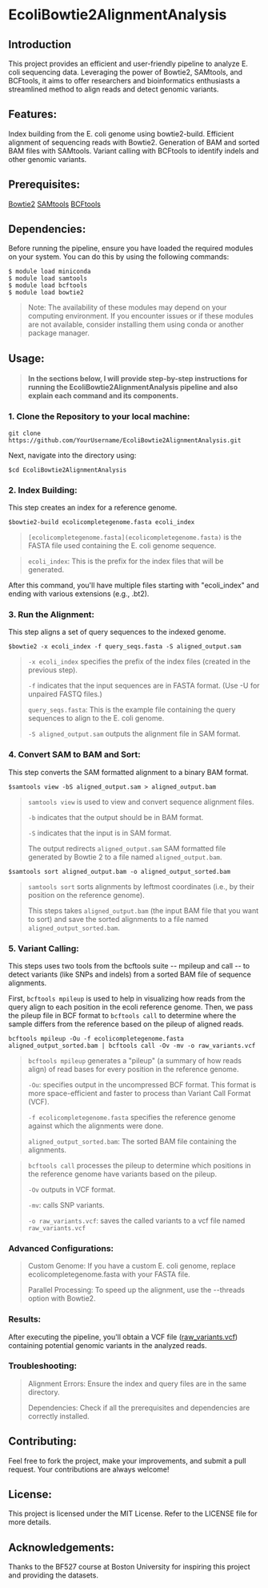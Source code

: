 # **EcoliBowtie2AlignmentAnalysis**
## Introduction
This project provides an efficient and user-friendly pipeline to analyze E. coli sequencing data. Leveraging the power of Bowtie2, SAMtools, and BCFtools, it aims to offer researchers and bioinformatics enthusiasts a streamlined method to align reads and detect genomic variants.

## Features:
Index building from the E. coli genome using bowtie2-build.
Efficient alignment of sequencing reads with Bowtie2.
Generation of BAM and sorted BAM files with SAMtools.
Variant calling with BCFtools to identify indels and other genomic variants.
## Prerequisites:
[Bowtie2](http://bowtie-bio.sourceforge.net/bowtie2/index.shtml)
[SAMtools](http://www.htslib.org/)
[BCFtools](http://www.htslib.org/doc/bcftools.html)


## Dependencies:
Before running the pipeline, ensure you have loaded the required modules on your system. You can do this by using the following commands:
```
$ module load miniconda
$ module load samtools
$ module load bcftools
$ module load bowtie2
```
> Note: The availability of these modules may depend on your computing environment. If you encounter issues or if these modules are not available, consider installing them using conda or another package manager.


## **Usage:**

> 
>#### In the sections below, I will provide step-by-step instructions for running the EcoliBowtie2AlignmentAnalysis pipeline and also explain each command and its components.
> 

### 1. Clone the Repository to your local machine:

```
git clone https://github.com/YourUsername/EcoliBowtie2AlignmentAnalysis.git
```

Next, navigate into the directory using:
```
$cd EcoliBowtie2AlignmentAnalysis
```


### 2. Index Building:
This step creates an index for a reference genome. 

```
$bowtie2-build ecolicompletegenome.fasta ecoli_index
```

>`[ecolicompletegenome.fasta](ecolicompletegenome.fasta)` is the FASTA file used containing the E. coli genome sequence.

>`ecoli_index`: This is the prefix for the index files that will be generated. 


After this command, you'll have multiple files starting with "ecoli_index" and ending with various extensions (e.g., .bt2).


### 3. Run the Alignment:

This step aligns a set of query sequences to the indexed genome.

```
$bowtie2 -x ecoli_index -f query_seqs.fasta -S aligned_output.sam
```


>`-x ecoli_index` specifies the prefix of the index files (created in the previous step).
>
>`-f` indicates that the input sequences are in FASTA format. (Use -U for unpaired FASTQ files.)
>
>`query_seqs.fasta`: This is the example file containing the query sequences to align to the E. coli genome.
>
>`-S aligned_output.sam` outputs the alignment file in SAM format.


### 4. Convert SAM to BAM and Sort:

This step converts the SAM formatted alignment to a binary BAM format.


```
$samtools view -bS aligned_output.sam > aligned_output.bam
```


>`samtools view` is used to view and convert sequence alignment files.
>
>`-b` indicates that the output should be in BAM format.
>
>`-S` indicates that the input is in SAM format.
>
>The output redirects `aligned_output.sam` SAM formatted file generated by Bowtie 2 to a file named `aligned_output.bam`.

```
$samtools sort aligned_output.bam -o aligned_output_sorted.bam
```
>`samtools sort` sorts alignments by leftmost coordinates (i.e., by their position on the reference genome).
>
>This steps takes `aligned_output.bam` (the input BAM file that you want to sort) and save the sorted alignments to a file named `aligned_output_sorted.bam`.

### 5. Variant Calling:

This steps uses two tools from the bcftools suite -- mpileup and call -- to detect variants (like SNPs and indels) from a sorted BAM file of sequence alignments. 

First, `bcftools mpileup` is used to help in visualizing how reads from the query align to each position in the ecoli reference genome. Then, we pass the pileup file in BCF format to `bcftools call` to determine where the sample differs from the reference based on the pileup of aligned reads.

```
bcftools mpileup -Ou -f ecolicompletegenome.fasta aligned_output_sorted.bam | bcftools call -Ov -mv -o raw_variants.vcf
```

>`bcftools mpileup` generates a "pileup" (a summary of how reads align) of read bases for every position in the reference genome.
>
>`-Ou`: specifies output in the uncompressed BCF format. This format is more space-efficient and faster to process than Variant Call Format (VCF).
>
>`-f ecolicompletegenome.fasta` specifies the reference genome against which the alignments were done.
>
>`aligned_output_sorted.bam`: The sorted BAM file containing the alignments.

>`bcftools call` processes the pileup to determine which positions in the reference genome have variants based on the pileup.
>
> `-Ov` outputs in VCF format.
>
> `-mv`: calls SNP variants.
>
> `-o raw_variants.vcf`: saves the called variants to a vcf file named `raw_variants.vcf`

### Advanced Configurations:

> Custom Genome: If you have a custom E. coli genome, replace ecolicompletegenome.fasta with your FASTA file.
>
> Parallel Processing: To speed up the alignment, use the --threads option with Bowtie2.

### Results:
After executing the pipeline, you'll obtain a VCF file ([raw_variants.vcf](raw_variants.vcf)) containing potential genomic variants in the analyzed reads.

### Troubleshooting:
> Alignment Errors: Ensure the index and query files are in the same directory.
>
> Dependencies: Check if all the prerequisites and dependencies are correctly installed.

## Contributing:
Feel free to fork the project, make your improvements, and submit a pull request. Your contributions are always welcome!

## License:
This project is licensed under the MIT License. Refer to the LICENSE file for more details.

## Acknowledgements:
Thanks to the BF527 course at Boston University for inspiring this project and providing the datasets.

